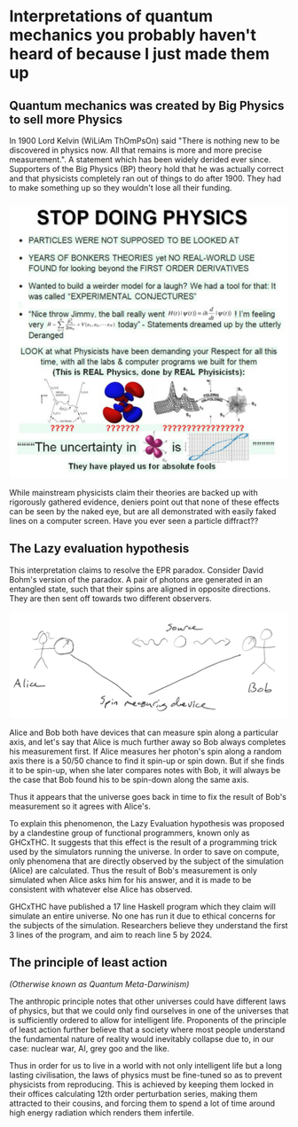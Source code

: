 # Interpretations of quantum mechanics you probably haven't heard of because I just made them up

## Quantum mechanics was created by Big Physics to sell more Physics

In 1900 Lord Kelvin (WiLiAm ThOmPsOn) said "There is nothing new to be discovered in physics now. All that remains is more and more precise measurement.". A statement which has been widely derided ever since.
Supporters of the Big Physics (BP) theory hold that he was actually correct and that physicists completely ran out of things to do after 1900. They had to make something up so they wouldn't lose all their funding.

<p class="compact-img">
    <img src="stop-doing-physics.png">
</p>

While mainstream physicists claim their theories are backed up with rigorously gathered evidence, deniers point out that none of these effects can be seen by the naked eye, but are all demonstrated with easily faked lines on a computer screen. Have you ever seen a particle diffract??

## The Lazy evaluation hypothesis

This interpretation claims to resolve the EPR paradox. Consider David Bohm's version of the paradox. A pair of photons are generated in an entangled state, such that their spins are aligned in opposite directions. They are then sent off towards two different observers.

<p class="compact-img">
    <img src="alice-bob.png">
</p>

Alice and Bob both have devices that can measure spin along a particular axis, and let's say that Alice is much further away so Bob always completes his measurement first. If Alice measures her photon's spin along a random axis there is a 50/50 chance to find it spin-up or spin down. But if she finds it to be spin-up, when she later compares notes with Bob, it will always be the case that Bob found his to be spin-down along the same axis.

Thus it appears that the universe goes back in time to fix the result of Bob's measurement so it agrees with Alice's.

To explain this phenomenon, the Lazy Evaluation hypothesis was proposed by a clandestine group of functional programmers, known only as GHCxTHC. It suggests that this effect is the result of a programming trick used by the simulators running the universe. In order to save on compute, only phenomena that are directly observed by the subject of the simulation (Alice) are calculated. Thus the result of Bob's measurement is only simulated when Alice asks him for his answer, and it is made to be consistent with whatever else Alice has observed.

GHCxTHC have published a 17 line Haskell program which they claim will simulate an entire universe. No one has run it due to ethical concerns for the subjects of the simulation. Researchers believe they understand the first 3 lines of the program, and aim to reach line 5 by 2024.

## The principle of least action

*(Otherwise known as Quantum Meta-Darwinism)*

The anthropic principle notes that other universes could have different laws of physics, but that we could only find ourselves in one of the universes that is sufficiently ordered to allow for intelligent life. Proponents of the principle of least action further believe that a society where most people understand the fundamental nature of reality would inevitably collapse due to, in our case: nuclear war, AI, grey goo and the like.

Thus in order for us to live in a world with not only intelligent life but a long lasting civilisation, the laws of physics must be fine-tuned so as to prevent physicists from reproducing. This is achieved by keeping them locked in their offices calculating 12th order perturbation series, making them attracted to their cousins, and forcing them to spend a lot of time around high energy radiation which renders them infertile.

